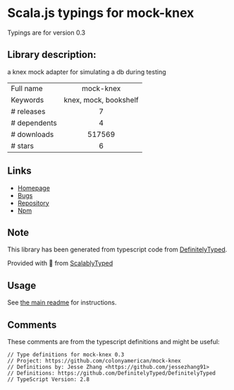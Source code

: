 
# Scala.js typings for mock-knex

Typings are for version 0.3

## Library description:
a knex mock adapter for simulating a db during testing

|                    |                 |
| ------------------ | :-------------: |
| Full name          | mock-knex |
| Keywords           | knex, mock, bookshelf |
| # releases         | 7 |
| # dependents       | 4 |
| # downloads        | 517569 |
| # stars            | 6 |

## Links
- [Homepage](https://github.com/colonyamerican/mock-knex)
- [Bugs](https://github.com/colonyamerican/mock-knex/issues)
- [Repository](https://github.com/colonyamerican/mock-knex)
- [Npm](https://www.npmjs.com/package/mock-knex)
    


## Note
This library has been generated from typescript code from [DefinitelyTyped](https://definitelytyped.org).

Provided with :purple_heart: from [ScalablyTyped](https://github.com/oyvindberg/ScalablyTyped)

## Usage
See [the main readme](../../readme.md) for instructions.

## Comments

These comments are from the typescript definitions and might be useful:
```
// Type definitions for mock-knex 0.3
// Project: https://github.com/colonyamerican/mock-knex
// Definitions by: Jesse Zhang <https://github.com/jessezhang91>
// Definitions: https://github.com/DefinitelyTyped/DefinitelyTyped
// TypeScript Version: 2.8

```

